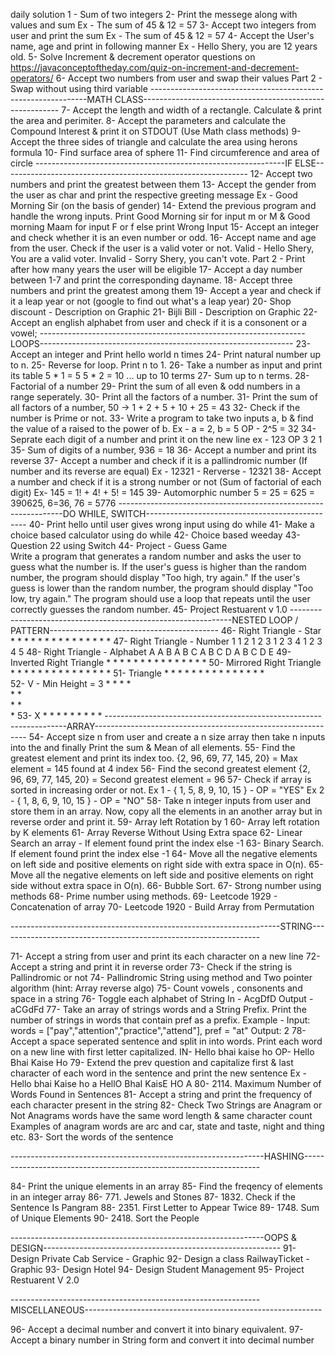 

daily solution 
1 - Sum of two integers
2- Print the messege along with values and sum
	Ex - The sum of 45 & 12  = 57
3- Accept two integers from user and print the sum
	Ex - The sum of 45 & 12 = 57
4- Accept the User's name, age and print in following manner
	Ex - Hello Shery, you are 12 years old.
5- Solve Increment & decrement operator questions on
	https://javaconceptoftheday.com/quiz-on-increment-and-decrement-operators/
6- Accept two numbers from user and swap their values
                Part 2 - Swap without using third variable
--------------------------------------------------------------MATH CLASS---------------------------------------------------------
7- Accept the length and width of a rectangle. Calculate & print the area and perimiter.
8- Accept the parameters and calculate the Compound Interest & print it on STDOUT (Use Math class methods)
9- Accept the three sides of triangle and calculate the area using herons formula
10- Find surface area of sphere
11- Find circumference and area of circle
--------------------------------------------------------------IF ELSE-------------------------------------------------------------
12- Accept two numbers and print the greatest between them
13- Accept the gender from the user as char and print the respective greeting message
      Ex - Good Morning Sir (on the basis of gender)
14- Extend the previous program and handle the wrong inputs.
      Print Good Morning sir for input m or M & Good morning Maam for input F or f 
      else print Wrong Input
15- Accept an integer and check whether it is an even number or odd.
16- Accept name and age from the user. Check if the user is a valid voter or not.
      Valid - Hello Shery, You are a valid voter.
      Invalid - Sorry Shery, you can't vote.
	Part 2 - Print after how many years the user will be eligible
17- Accept a day number between 1-7 and print the corresponding dayname.
18- Accept three numbers and print the greatest among them
19- Accept a year and check if it a leap year or not (google to find out what's a leap year)
20- Shop discount - Description on Graphic
21- Bijli Bill - Description on Graphic
22- Accept an english alphabet from user and check if it is a consonent or a vowel;
------------------------------------------------------------------LOOPS---------------------------------------------------------------
23- Accept an integer and Print hello world n times
24- Print natural number up to n. 
25- Reverse for loop. Print n to 1.
26- Take a number as input and print its table
       5 * 1 = 5
       5 * 2 = 10 ... up to 10 terms
27- Sum up to n terms.
28- Factorial of a number
29- Print the sum of all even & odd numbers in a range seperately.
30- Print all the factors of a number.
31- Print the sum of all factors of a number, 50 -> 1 + 2 + 5 + 10 + 25 = 43
32- Check if the number is Prime or not.
33- Write a program to take two inputs a, b & find the value of a  raised to the power of b. 
	Ex - a = 2, b = 5
	OP - 2^5 = 32
34- Seprate each digit of a number and print it on the new line ex - 123 
	OP
		3
		2
		1
35- Sum of digits of a number, 936 = 18
36- Accept a number and print its reverse
37- Accept a number and check if it is a pallindromic number (If number and its reverse are equal)
       Ex - 12321 - Rerverse - 12321
38- Accept a number and check if it is a strong number or not (Sum of factorial of each digit)
       Ex- 145 = 1! + 4! + 5! = 145
39- Automorphic number 5 = 25 = 625 = 390625, 6=36, 76 = 5776
----------------------------------------------------------------DO WHILE, SWITCH------------------------------------------------
40- Print hello until user gives wrong input using do while
41- Make a choice based calculator using do while
42- Choice based weeday
43- Question 22 using Switch
44- Project - Guess Game	
      Write a program that generates a random number and asks the user to guess what the number is.
      If the user's guess is higher than the random number, the program should display "Too high, try again."
      If the user's guess is lower than the random number, the program should display "Too low, try again."
      The program should use a loop that repeats until the user correctly guesses the random number.
45- Project Restuarent v 1.0
---------------------------------------------------------------NESTED LOOP / PATTERN------------------------------------------
46- Right Triangle - Star
	*
	* *
	* * *
	* * * *
	* * * * *
47- Right Triangle - Number
	1
	1 2
	1 2 3 
	1 2 3 4
	1 2 3 4 5
48- Right Triangle - Alphabet
	A
	A B
	A B C
	A B C D
	A B C D E
49- Inverted Right Triangle
	* * * * *
	* * * *
	* * *
	* *
	*
50- Mirrored Right Triangle
	        *
	      * *
	    * * *
	  * * * *
	* * * * *
51- Triangle
	    *
	   * *
	  * * *
	 * * * *
	* * * * *	
52- V - Min Height = 3
	*       * 
	 *     *  
	  *   *   
	   * *    
	    * 
53- X
	*        *
	  *   *
	    *
	 *     *
      *          *
--------------------------------------------------------------------ARRAY-------------------------------------------------------------
54- Accept size n from user and create a n size array then take n inputs into the and finally 
      Print the sum & Mean of all elements.
55- Find the greatest element and print its index too.
      {2, 96, 69, 77, 145, 20} = Max element = 145 found at 4 index
56- Find the second greatest element 
      {2, 96, 69, 77, 145, 20} = Second greatest element = 96
57- Check if array is sorted in increasing order or not.
       Ex 1 - { 1, 5, 8,  9, 10, 15 } - OP = "YES"
       Ex 2 - { 1, 8, 6, 9, 10, 15 } - OP = "NO"
58- Take n integer inputs from user and store them in an array. 
       Now, copy all the elements in an another array but in reverse
       order and print it.
59- Array left Rotation by 1
60- Array left rotation by K elements
61- Array Reverse Without Using Extra space
62- Linear Search an array - If element found print the index else -1
63- Binary Search. If element found print the index else -1
64- Move all the negative elements on left side and positive elements on right side with extra space in O(n).
65- Move all the negative elements on left side and positive elements on right side without extra space in O(n).
66- Bubble Sort. 
67- Strong number using methods
68- Prime number using methods.
69- Leetcode 1929 - Concatenation of array 
70- Leetcode 1920 - Build Array from Permutation

-------------------------------------------------------------------STRING-----------------------------------------------------------------

71- Accept a string from user and print its each character on a new line
72- Accept a string and print it in reverse order
73- Check if the string is Pallindromic or not
74- Pallindromic String using method and Two pointer algorithm (hint: Array reverse algo)
75- Count vowels , consonents  and space in a string
76- Toggle each alphabet of String 
       In - AcgDfD Output - aCGdFd 
77- Take an array of strings words and a String Prefix. Print the number of strings
       in words that contain pref as a prefix.
       Example - Input: words = ["pay","attention","practice","attend"], pref = "at"
                        Output: 2
78- Accept a space seperated sentence and split in into words. Print each word
      on a new line with first letter capitalized.
      IN-      Hello bhai kaise ho
      OP-     Hello
                 Bhai
                 Kaise
                 Ho
79- Extend the prev question and capitalize first & last character of each word
       in the sentence and print the new sentence
      Ex - 	Hello bhai Kaise ho a
	HellO BhaI KaisE HO A
80- 2114. Maximum Number of Words Found in Sentences
81- Accept a string and print the frequency of each character
    present in the string
82- Check Two Strings are Anagram or Not
        Anagrams words have the same word length & same character count
        Examples of anagram words are arc and car, state and taste, night and thing etc.
83- Sort the words of the sentence

---------------------------------------------------------------HASHING-------------------------------------------------------------------

84- Print the unique elements in an array
85- Find the freqency of elements in an integer array
86- 771. Jewels and Stones
87- 1832. Check if the Sentence Is Pangram
88- 2351. First Letter to Appear Twice
89- 1748. Sum of Unique Elements
90- 2418. Sort the People
 
---------------------------------------------------------------OOPS & DESIGN-----------------------------------------------------------
91- Design Private Cab Service - Graphic
92- Design a class RailwayTicket - Graphic
93- Design Hotel
94- Design Student Management
95- Project Restuarent V 2.0	

--------------------------------------------------------------MISCELLANEOUS-----------------------------------------------------------

96- Accept a decimal number and convert it into binary equivalent.
97- Accept a binary number in String form and convert it into decimal number






